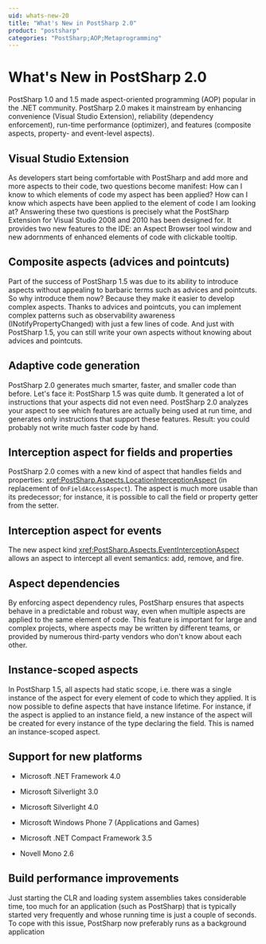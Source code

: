 ```yaml
---
uid: whats-new-20
title: "What's New in PostSharp 2.0"
product: "postsharp"
categories: "PostSharp;AOP;Metaprogramming"
---
```

# What's New in PostSharp 2.0

PostSharp 1.0 and 1.5 made aspect-oriented programming (AOP) popular in the .NET community. PostSharp 2.0 makes it mainstream by enhancing convenience (Visual Studio Extension), reliability (dependency enforcement), run-time performance (optimizer), and features (composite aspects, property- and event-level aspects).


## Visual Studio Extension

As developers start being comfortable with PostSharp and add more and more aspects to their code, two questions become manifest: How can I know to which elements of code my aspect has been applied? How can I know which aspects have been applied to the element of code I am looking at? Answering these two questions is precisely what the PostSharp Extension for Visual Studio 2008 and 2010 has been designed for. It provides two new features to the IDE: an Aspect Browser tool window and new adornments of enhanced elements of code with clickable tooltip.


## Composite aspects (advices and pointcuts)

Part of the success of PostSharp 1.5 was due to its ability to introduce aspects without appealing to barbaric terms such as advices and pointcuts. So why introduce them now? Because they make it easier to develop complex aspects. Thanks to advices and pointcuts, you can implement complex patterns such as observability awareness (INotifyPropertyChanged) with just a few lines of code. And just with PostSharp 1.5, you can still write your own aspects without knowing about advices and pointcuts.


## Adaptive code generation

PostSharp 2.0 generates much smarter, faster, and smaller code than before. Let's face it: PostSharp 1.5 was quite dumb. It generated a lot of instructions that your aspects did not even need. PostSharp 2.0 analyzes your aspect to see which features are actually being used at run time, and generates only instructions that support these features. Result: you could probably not write much faster code by hand.


## Interception aspect for fields and properties

PostSharp 2.0 comes with a new kind of aspect that handles fields and properties: <xref:PostSharp.Aspects.LocationInterceptionAspect> (in replacement of `OnFieldAccessAspect`). The aspect is much more usable than its predecessor; for instance, it is possible to call the field or property getter from the setter. 


## Interception aspect for events

The new aspect kind <xref:PostSharp.Aspects.EventInterceptionAspect> allows an aspect to intercept all event semantics: add, remove, and fire. 


## Aspect dependencies

By enforcing aspect dependency rules, PostSharp ensures that aspects behave in a predictable and robust way, even when multiple aspects are applied to the same element of code. This feature is important for large and complex projects, where aspects may be written by different teams, or provided by numerous third-party vendors who don't know about each other.


## Instance-scoped aspects

In PostSharp 1.5, all aspects had static scope, i.e. there was a single instance of the aspect for every element of code to which they applied. It is now possible to define aspects that have instance lifetime. For instance, if the aspect is applied to an instance field, a new instance of the aspect will be created for every instance of the type declaring the field. This is named an instance-scoped aspect.


## Support for new platforms

* Microsoft .NET Framework 4.0

* Microsoft Silverlight 3.0

* Microsoft Silverlight 4.0

* Microsoft Windows Phone 7 (Applications and Games)

* Microsoft .NET Compact Framework 3.5

* Novell Mono 2.6


## Build performance improvements

Just starting the CLR and loading system assemblies takes considerable time, too much for an application (such as PostSharp) that is typically started very frequently and whose running time is just a couple of seconds. To cope with this issue, PostSharp now preferably runs as a background application


